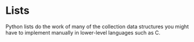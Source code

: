 
# Lists

Python lists do the work of many of the collection data structures you might have to
implement manually in lower-level languages such as C.